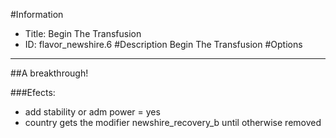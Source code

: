 #Information
 - Title: Begin The Transfusion
 - ID: flavor_newshire.6
#Description
Begin The Transfusion
#Options

___
##A breakthrough!

###Efects:<ul><li>add stability or adm power = yes</li><li>country gets the modifier newshire_recovery_b until otherwise removed</li></ul>
